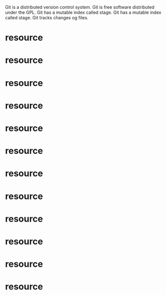Git is a distributed version control system.
Git is free software distributed under the GPL.
Git has a mutable index called stage.
Git has a mutable index called stage.
Git tracks changes og files.


# resource
# resource
# resource
# resource
# resource
# resource
# resource
# resource
# resource
# resource
# resource
# resource
